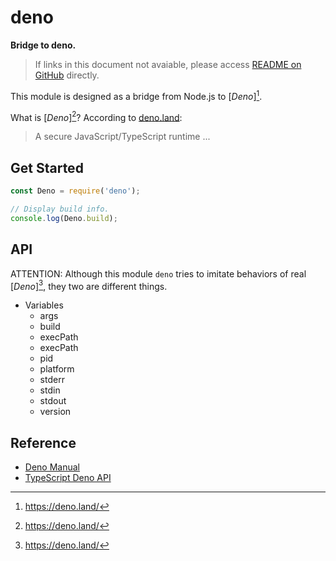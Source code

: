 #	deno
__Bridge to deno.__

>	If links in this document not avaiable, please access [README on GitHub](./README.md) directly.

This module is designed as a bridge from Node.js to [*Deno*][^deno]. 

What is [*Deno*][^deno]? According to [deno.land](https://deno.land/manual.html):
>   A secure JavaScript/TypeScript runtime ...

##  Get Started

```javascript
const Deno = require('deno');

// Display build info.
console.log(Deno.build);
```

##  API

ATTENTION: Although this module `deno` tries to imitate behaviors of real [*Deno*][^deno], they two are different things.

*   Variables
    *   args
    *   build
    *   execPath
    *   execPath
	*   pid
	*   platform
	*   stderr
	*   stdin 
	*   stdout
	*   version

##	Reference

*	[Deno Manual](https://deno.land/manual.html)
*	[TypeScript Deno API](https://deno.land/typedoc/index.html)

[^deno]: https://deno.land/